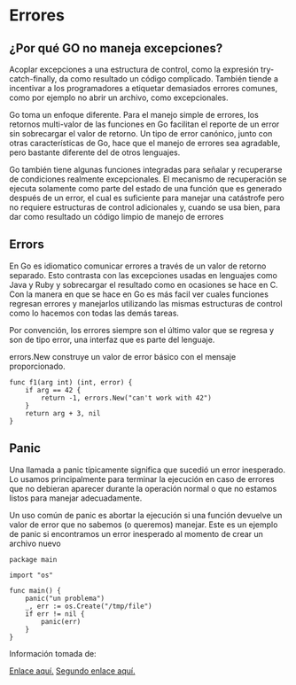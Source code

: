 <h1>Errores</h1>

<h2>¿Por qué GO no maneja excepciones?</h2>

<p>Acoplar excepciones a una estructura de control, como la expresión try-catch-finally, da como resultado un código complicado. También tiende a incentivar a los programadores a etiquetar demasiados errores comunes, como por ejemplo no abrir un archivo, como excepcionales.</p>

<p>Go toma un enfoque diferente. Para el manejo simple de errores, los retornos multi-valor de las funciones en Go facilitan el reporte de un error sin sobrecargar el valor de retorno. Un tipo de error canónico, junto con otras características de Go, hace que el manejo de errores sea agradable, pero bastante diferente del de otros lenguajes.</p>

<p>Go también tiene algunas funciones integradas para señalar y recuperarse de condiciones realmente excepcionales. El mecanismo de recuperación se ejecuta solamente como parte del estado de una función que es generado después de un error, el cual es suficiente para manejar una catástrofe pero no requiere estructuras de control adicionales y, cuando se usa bien, para dar como resultado un código limpio de manejo de errores</p>


<h2>Errors</h2>

<p>En Go es idiomatico comunicar errores a través de un valor de retorno separado. Esto contrasta con las excepciones usadas en lenguajes como Java y Ruby y sobrecargar el resultado como en ocasiones se hace en C. Con la manera en que se hace en Go es más facil ver cuales funciones regresan errores y manejarlos utilizando las mismas estructuras de control como lo hacemos con todas las demás tareas.</p>

<p>Por convención, los errores siempre son el último valor que se regresa y son de tipo error, una interfaz que es parte del lenguaje.</p>

<p>errors.New construye un valor de error básico con el mensaje proporcionado.</p>

```
func f1(arg int) (int, error) {
    if arg == 42 {
        return -1, errors.New("can't work with 42")
    }
    return arg + 3, nil
}

```

<h2>Panic</h2>

<p>Una llamada a panic típicamente significa que sucedió un error inesperado. Lo usamos principalmente para terminar la ejecución en caso de errores que no debieran aparecer durante la operación normal o que no estamos listos para manejar adecuadamente.</p>

<p>Un uso común de panic es abortar la ejecución si una función devuelve un valor de error que no sabemos (o queremos) manejar. Este es un ejemplo de panic si encontramos un error inesperado al momento de crear un archivo nuevo</p>

```
package main

import "os"

func main() {
    panic("un problema")
    _, err := os.Create("/tmp/file")
    if err != nil {
        panic(err)
    }
}

```




<p> Información tomada de: </p>
<a href="http://goconejemplos.com/panic">Enlace aquí.</a>
<a href="http://memoriascimted.com/wp-content/uploads/2021/08/Programacion-estructurada-en-Go-lang.pdf">Segundo enlace aquí.</a>